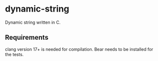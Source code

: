 # dynamic-string
Dynamic string written in C.

## Requirements
clang version 17+ is needed for compilation.
Bear needs to be installed for the tests.
